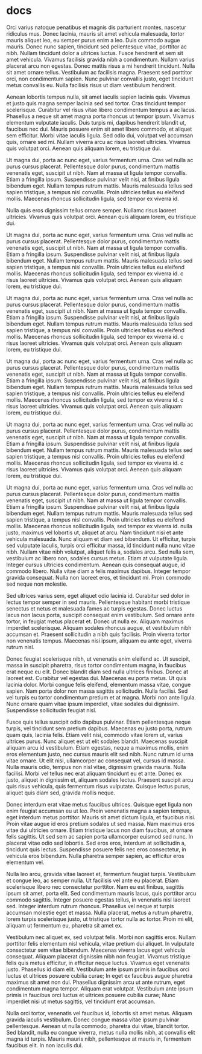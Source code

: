 # docs
Orci varius natoque penatibus et magnis dis parturient montes, nascetur ridiculus mus. Donec lacinia, mauris sit amet vehicula malesuada, tortor mauris aliquet leo, eu semper purus enim a leo. Duis commodo augue mauris. Donec nunc sapien, tincidunt sed pellentesque vitae, porttitor ac nibh. Nullam tincidunt dolor a ultrices luctus. Fusce hendrerit et sem sit amet vehicula. Vivamus facilisis gravida nibh a condimentum. Nullam varius placerat arcu non egestas. Donec mattis risus a mi hendrerit tincidunt. Nulla sit amet ornare tellus. Vestibulum ac facilisis magna. Praesent sed porttitor orci, non condimentum sapien. Nunc pulvinar convallis justo, eget tincidunt metus convallis eu. Nulla facilisis risus ut diam vestibulum hendrerit.

Aenean lobortis tempus nulla, sit amet iaculis sapien lacinia quis. Vivamus et justo quis magna semper lacinia sed sed tortor. Cras tincidunt tempor scelerisque. Curabitur vel risus vitae libero condimentum tempus a ac lacus. Phasellus a neque sit amet magna porta rhoncus ut tempor ipsum. Vivamus elementum vulputate iaculis. Duis turpis mi, dapibus hendrerit blandit ut, faucibus nec dui. Mauris posuere enim sit amet libero commodo, et aliquet sem efficitur. Morbi vitae iaculis ligula. Sed odio dui, volutpat vel accumsan quis, ornare sed mi. Nullam viverra arcu ac risus laoreet ultricies. Vivamus quis volutpat orci. Aenean quis aliquam lorem, eu tristique dui.

Ut magna dui, porta ac nunc eget, varius fermentum urna. Cras vel nulla ac purus cursus placerat. Pellentesque dolor purus, condimentum mattis venenatis eget, suscipit ut nibh. Nam at massa ut ligula tempor convallis. Etiam a fringilla ipsum. Suspendisse pulvinar velit nisi, at finibus ligula bibendum eget. Nullam tempus rutrum mattis. Mauris malesuada tellus sed sapien tristique, a tempus nisl convallis. Proin ultricies tellus eu eleifend mollis. Maecenas rhoncus sollicitudin ligula, sed tempor ex viverra id.

Nulla quis eros dignissim tellus ornare semper. Nullamc risus laoreet ultricies. Vivamus quis volutpat orci. Aenean quis aliquam lorem, eu tristique dui.

Ut magna dui, porta ac nunc eget, varius fermentum urna. Cras vel nulla ac purus cursus placerat. Pellentesque dolor purus, condimentum mattis venenatis eget, suscipit ut nibh. Nam at massa ut ligula tempor convallis. Etiam a fringilla ipsum. Suspendisse pulvinar velit nisi, at finibus ligula bibendum eget. Nullam tempus rutrum mattis. Mauris malesuada tellus sed sapien tristique, a tempus nisl convallis. Proin ultricies tellus eu eleifend mollis. Maecenas rhoncus sollicitudin ligula, sed tempor ex viverra id.
c risus laoreet ultricies. Vivamus quis volutpat orci. Aenean quis aliquam lorem, eu tristique dui.

Ut magna dui, porta ac nunc eget, varius fermentum urna. Cras vel nulla ac purus cursus placerat. Pellentesque dolor purus, condimentum mattis venenatis eget, suscipit ut nibh. Nam at massa ut ligula tempor convallis. Etiam a fringilla ipsum. Suspendisse pulvinar velit nisi, at finibus ligula bibendum eget. Nullam tempus rutrum mattis. Mauris malesuada tellus sed sapien tristique, a tempus nisl convallis. Proin ultricies tellus eu eleifend mollis. Maecenas rhoncus sollicitudin ligula, sed tempor ex viverra id.
c risus laoreet ultricies. Vivamus quis volutpat orci. Aenean quis aliquam lorem, eu tristique dui.

Ut magna dui, porta ac nunc eget, varius fermentum urna. Cras vel nulla ac purus cursus placerat. Pellentesque dolor purus, condimentum mattis venenatis eget, suscipit ut nibh. Nam at massa ut ligula tempor convallis. Etiam a fringilla ipsum. Suspendisse pulvinar velit nisi, at finibus ligula bibendum eget. Nullam tempus rutrum mattis. Mauris malesuada tellus sed sapien tristique, a tempus nisl convallis. Proin ultricies tellus eu eleifend mollis. Maecenas rhoncus sollicitudin ligula, sed tempor ex viverra id.
c risus laoreet ultricies. Vivamus quis volutpat orci. Aenean quis aliquam lorem, eu tristique dui.

Ut magna dui, porta ac nunc eget, varius fermentum urna. Cras vel nulla ac purus cursus placerat. Pellentesque dolor purus, condimentum mattis venenatis eget, suscipit ut nibh. Nam at massa ut ligula tempor convallis. Etiam a fringilla ipsum. Suspendisse pulvinar velit nisi, at finibus ligula bibendum eget. Nullam tempus rutrum mattis. Mauris malesuada tellus sed sapien tristique, a tempus nisl convallis. Proin ultricies tellus eu eleifend mollis. Maecenas rhoncus sollicitudin ligula, sed tempor ex viverra id.
c risus laoreet ultricies. Vivamus quis volutpat orci. Aenean quis aliquam lorem, eu tristique dui.

Ut magna dui, porta ac nunc eget, varius fermentum urna. Cras vel nulla ac purus cursus placerat. Pellentesque dolor purus, condimentum mattis venenatis eget, suscipit ut nibh. Nam at massa ut ligula tempor convallis. Etiam a fringilla ipsum. Suspendisse pulvinar velit nisi, at finibus ligula bibendum eget. Nullam tempus rutrum mattis. Mauris malesuada tellus sed sapien tristique, a tempus nisl convallis. Proin ultricies tellus eu eleifend mollis. Maecenas rhoncus sollicitudin ligula, sed tempor ex viverra id.
 nulla justo, maximus vel lobortis ut, aliquet at arcu. Nam tincidunt nisi et ante vehicula malesuada. Nunc aliquam et diam sed bibendum. Ut efficitur, turpis sed vulputate iaculis, turpis orci efficitur massa, id tincidunt nulla nunc vitae nibh. Nullam vitae nibh volutpat, aliquet felis a, sodales arcu. Sed nulla sem, vestibulum ac libero non, sodales cursus metus. Etiam at vulputate ligula. Integer cursus ultricies condimentum. Aenean quis consequat augue, id commodo libero. Nulla vitae diam a felis maximus dapibus. Integer tempor gravida consequat. Nulla non laoreet eros, et tincidunt mi. Proin commodo sed neque non molestie.

Sed ultrices varius sem, eget aliquet odio lacinia id. Curabitur sed dolor in lectus tempor semper in sed mauris. Pellentesque habitant morbi tristique senectus et netus et malesuada fames ac turpis egestas. Donec luctus lacus non lacus porta, suscipit consequat enim vestibulum. Sed ornare ante tortor, in feugiat metus placerat et. Donec ut nulla ex. Aliquam maximus imperdiet scelerisque. Aliquam sodales rhoncus augue, et vestibulum nibh accumsan et. Praesent sollicitudin a nibh quis facilisis. Proin viverra tortor non venenatis tempus. Maecenas nisi ipsum, aliquam eu ante eget, viverra rutrum nisl.

Donec feugiat scelerisque nibh, ut venenatis enim eleifend ac. Ut suscipit, massa in suscipit pharetra, risus tortor condimentum magna, in faucibus erat neque eu elit. Donec blandit diam sed nulla ultrices finibus. Donec at laoreet est. Curabitur vel egestas dui. Maecenas eu porta metus. Ut quis lacinia dolor. Morbi congue felis eleifend, elementum massa vitae, congue sapien. Nam porta dolor non massa sagittis sollicitudin. Nulla facilisi. Sed vel turpis eu tortor condimentum pretium et at magna. Morbi non ante ligula. Nunc ornare quam vitae ipsum imperdiet, vitae sodales dui dignissim. Suspendisse sollicitudin feugiat nisl.

Fusce quis tellus suscipit odio dapibus pulvinar. Etiam pellentesque neque turpis, vel tincidunt sem pretium dapibus. Maecenas eu justo porta, rutrum quam quis, lacinia felis. Etiam velit nisi, commodo vitae lorem ut, varius ultrices purus. Nunc aliquet est ut elit sodales blandit. Maecenas suscipit aliquam arcu id vestibulum. Etiam egestas, neque a maximus mollis, enim eros elementum justo, nec cursus mauris elit sed nibh. Nunc rutrum id urna vitae ornare. Ut elit nisi, ullamcorper ac consequat vel, cursus id massa. Nulla mauris odio, tempus non nisl vitae, dignissim gravida mauris. Nulla facilisi. Morbi vel tellus nec erat aliquam tincidunt eu et ante. Donec ex justo, aliquet in dignissim et, aliquam sodales lectus. Praesent suscipit arcu quis risus vehicula, quis fermentum risus vulputate. Quisque lectus purus, aliquet quis diam sed, gravida mollis neque.

Donec interdum erat vitae metus faucibus ultrices. Quisque eget ligula non enim feugiat accumsan eu ut leo. Proin venenatis magna a sapien tempus, eget interdum metus porttitor. Mauris sit amet dictum ligula, et faucibus nisi. Proin vitae augue id eros pretium sodales ut sed massa. Nam maximus eros vitae dui ultricies ornare. Etiam tristique lacus non diam faucibus, at ornare felis sagittis. Ut sed sem ac sapien porta ullamcorper euismod sed nunc. In placerat vitae odio sed lobortis. Sed eros eros, interdum at sollicitudin a, tincidunt quis lectus. Suspendisse posuere felis nec eros consectetur, in vehicula eros bibendum. Nulla pharetra semper sapien, ac efficitur eros elementum vel.

Nulla leo arcu, gravida vitae laoreet et, fermentum feugiat turpis. Vestibulum et congue leo, ac semper nulla. Ut facilisis vel ante eu placerat. Etiam scelerisque libero nec consectetur porttitor. Nam eu est finibus, sagittis ipsum sit amet, porta elit. Sed condimentum mauris lacus, quis porttitor arcu commodo sagittis. Integer posuere egestas tellus, in venenatis nisl laoreet sed. Integer interdum rutrum rhoncus. Phasellus vel neque at turpis accumsan molestie eget et massa. Nulla placerat, metus a rutrum pharetra, lorem turpis scelerisque justo, ut tristique tortor nulla ac tortor. Proin mi elit, aliquam ut fermentum eu, pharetra sit amet ex.

Vestibulum nec aliquet ex, sed volutpat felis. Morbi non sagittis eros. Nullam porttitor felis elementum nisl vehicula, vitae pretium dui aliquet. In vulputate consectetur sem vitae bibendum. Maecenas viverra lacus eget vehicula consequat. Aliquam placerat dignissim nibh non feugiat. Vivamus tristique felis quis metus efficitur, in efficitur neque luctus. Vivamus eget venenatis justo. Phasellus id diam elit. Vestibulum ante ipsum primis in faucibus orci luctus et ultrices posuere cubilia curae; In eget ex faucibus augue pharetra maximus sit amet non dui. Phasellus dignissim arcu ut ante rutrum, eget condimentum magna tempor. Aliquam erat volutpat. Vestibulum ante ipsum primis in faucibus orci luctus et ultrices posuere cubilia curae; Nunc imperdiet nisi ut metus sagittis, vel tincidunt erat accumsan.

Nulla orci tortor, venenatis vel faucibus id, lobortis sit amet metus. Aliquam gravida iaculis vestibulum. Donec congue massa vitae ipsum pulvinar pellentesque. Aenean ut nulla commodo, pharetra dui vitae, blandit tortor. Sed blandit, nulla eu congue viverra, metus nulla mollis nibh, at convallis elit magna id turpis. Mauris mauris nibh, pellentesque at mauris in, fermentum faucibus elit. In non iaculis dui.

